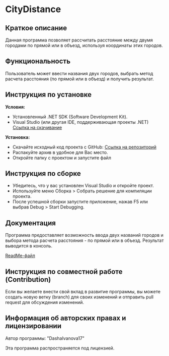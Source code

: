 # CityDistance
<h2>Краткое описание</h2>
<p>Данная программа позволяет рассчитать расстояние между двумя городами по прямой или в объезд, используя координаты этих городов.</p>

<h2>Функциональность</h2>
<p>Пользователь может ввести названия двух городов, выбрать метод расчета расстояния (по прямой или в объезд) и получить результат.</p>

<h2>Инструкция по установке</h2>
<strong>Условия:</strong>
<ul>
<li>Установленный .NET SDK (Software Development Kit).</li>
<li>Visual Studio (или другая IDE, поддерживающая проекты .NET) <a href="https://visualstudio.microsoft.com/ru/downloads/">Ссылка на скачивание</a></li>
</ul>
<strong>Установка:</strong>
<ul>
<li>Скачайте исходный код проекта с GitHub: <a href="https://github.com/DashaIvanova17/CityDistance">Ссылка на репозиторий</a></li>
<li>Распакуйте архив в удобное для Вас место.</li>
<li>Откройте папку с проектом и запустите файл</li>
</ul>

<h2>Инструкция по сборке</h2>

<ul>
<li>Убедитесь, что у вас установлен Visual Studio и откройте проект.</li>
<li>Используйте меню Сборка > Собрать решение для компиляции проекта.</li>
<li>После успешной сборки запустите приложение, нажав F5 или выбрав Debug > Start Debugging.</li>
</ul>

<h2>Документация</h2>
<p>Программа предоставляет возможность ввода двух названий городов и выбора метода расчета расстояния - по прямой или в объезд. Результат выводится в консоль.</p>
<a href="https://github.com/DashaIvanova17/CityDistance">ReadMe-файл</a>

<h2>Инструкция по совместной работе (Contribution)</h2>
<p>Если вы желаете внести свой вклад в развитие программы, вы можете создать новую ветку (branch) для своих изменений и отправить pull request для обсуждения изменений.</p>

<h2>Информация об авторских правах и лицензировании</h2>
<p>Автор программы: "DashaIvanova17" </p>
<p>Эта программа распространяется под лицензией.</p>
